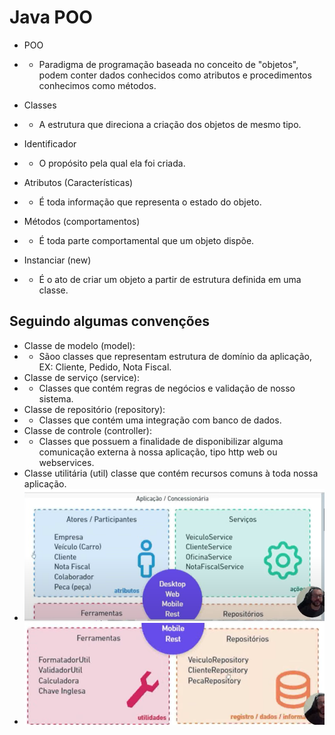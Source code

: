 # Java POO
- POO 
- - Paradigma de programação baseada no conceito de "objetos", podem conter dados conhecidos como atributos e 
    procedimentos conhecimos como métodos.

- Classes
- - A estrutura que direciona a criação dos objetos de mesmo tipo.
- Identificador 
- - O propósito pela qual ela foi criada.
- Atributos (Características)
- - É toda informação que representa o estado do objeto.
- Métodos (comportamentos) 
- - É toda parte comportamental que um objeto dispõe.
- Instanciar (new) 
- - É o ato de criar um objeto a partir de estrutura definida em uma classe.

## Seguindo algumas convenções
- Classe de modelo (model): 
- - Sãoo classes que representam estrutura de domínio da aplicação, EX: Cliente, Pedido, Nota Fiscal.
- Classe de serviço (service):
- - Classes que contém regras de negócios e validação de nosso sistema.
- Classe de repositório (repository): 
- - Classes que contém uma integração com banco de dados.
- Classe de controle (controller):
- - Classes que possuem a finalidade de disponibilizar alguma comunicação externa à nossa aplicação, tipo http web 
    ou webservices.
- Classe utilitária (util) classe que contém recursos comuns à toda nossa aplicação.
- ![img.png](img.png)
- ![img_1.png](img_1.png)